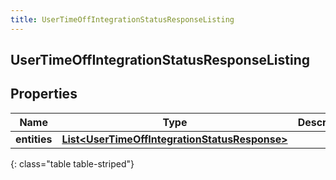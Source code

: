 ```yaml
---
title: UserTimeOffIntegrationStatusResponseListing
---
```

## UserTimeOffIntegrationStatusResponseListing


## Properties

| Name | Type | Description | Notes |
| ------------ | ------------- | ------------- | ------------- |
| **entities** | <!----><!---->[**List&lt;UserTimeOffIntegrationStatusResponse&gt;**](UserTimeOffIntegrationStatusResponse.html)<!----> |  |  [optional] |
{: class="table table-striped"}




